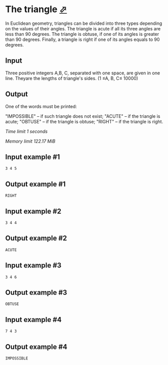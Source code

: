 # The triangle [⬀](https://www.e-olymp.com/en/contests/8947/problems/77337)

In Euclidean geometry, triangles can be divided into three types depending on the values of their angles. The triangle is acute if all its three angles are less than 90 degrees. The triangle is obtuse, if one of its angles is greater than 90 degrees. Finally, a triangle is right if one of its angles equals to 90 degrees.

## Input

Three positive integers A,B, C, separated with one space, are given in one line. Theyare the lengths of triangle's sides. (1 ≤A, B, C≤ 10000)

## Output

One of the words must be printed:

"IMPOSSIBLE" – if such triangle does not exist;
"ACUTE" – if the triangle is acute;
"OBTUSE" – if the triangle is obtuse;
"RIGHT" – if the triangle is right.

_Time limit 1 seconds_

_Memory limit 122.17 MiB_

## Input example #1
```
3 4 5
```

## Output example #1
```
RIGHT
```

## Input example #2
```
3 4 4
```

## Output example #2
```
ACUTE
```

## Input example #3
```
3 4 6
```

## Output example #3
```
OBTUSE
```

## Input example #4
```
7 4 3
```

## Output example #4
```
IMPOSSIBLE
```
